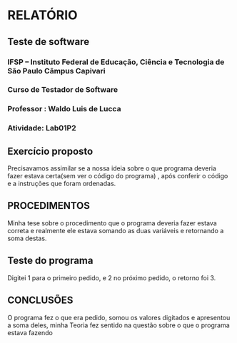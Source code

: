 # RELATÓRIO

## Teste de software

### IFSP – Instituto Federal de Educação, Ciência e Tecnologia de São Paulo Câmpus Capivari

### Curso de Testador de Software

### Professor : Waldo Luis de Lucca

### Atividade: Lab01P2

## Exercício proposto

Precisavamos assimilar se a nossa ideia sobre o que programa deveria fazer estava certa(sem ver o código do programa) , após conferir o código e a instruções que foram ordenadas.

## PROCEDIMENTOS

Minha tese sobre o procedimento que o programa deveria fazer estava correta
e realmente ele estava somando as duas variáveis e retornando a soma destas.

## Teste do programa

Digitei 1 para o primeiro pedido, e 2 no próximo pedido, o retorno foi 3.

## CONCLUSÕES

O programa fez o que era pedido, somou os valores digitados e apresentou a soma deles, minha
Teoria fez sentido na questão sobre o que o programa estava fazendo
